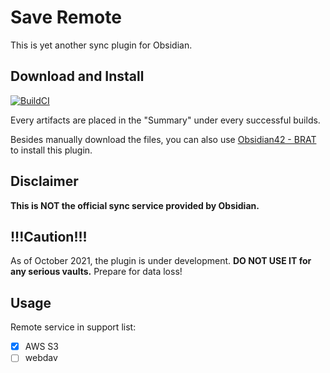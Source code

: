 # Save Remote

This is yet another sync plugin for Obsidian.

## Download and Install

[![BuildCI](https://github.com/fyears/obsidian-save-remote/actions/workflows/auto-build.yml/badge.svg)](https://github.com/fyears/obsidian-save-remote/actions/workflows/auto-build.yml)

Every artifacts are placed in the "Summary" under every successful builds.

Besides manually download the files, you can also use [Obsidian42 - BRAT](https://github.com/TfTHacker/obsidian42-brat) to install this plugin.

## Disclaimer

**This is NOT the official sync service provided by Obsidian.**

## !!!Caution!!!

As of October 2021, the plugin is under development. **DO NOT USE IT for any serious vaults.** Prepare for data loss!

## Usage

Remote service in support list:

- [x] AWS S3
- [ ] webdav

